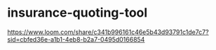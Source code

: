 # insurance-quoting-tool
https://www.loom.com/share/c341b996161c46e5b43d93791c1de7c7?sid=cbfed36e-a1b1-4eb8-b2a7-0495d0166854
